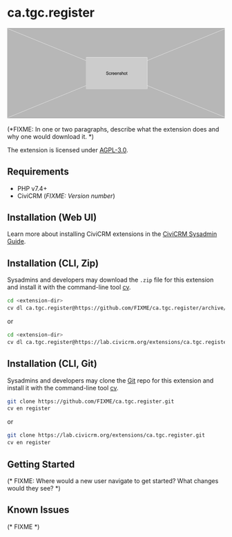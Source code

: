 # ca.tgc.register

![Screenshot](/images/screenshot.png)

(*FIXME: In one or two paragraphs, describe what the extension does and why one would download it. *)

The extension is licensed under [AGPL-3.0](LICENSE.txt).

## Requirements

* PHP v7.4+
* CiviCRM (*FIXME: Version number*)

## Installation (Web UI)

Learn more about installing CiviCRM extensions in the [CiviCRM Sysadmin Guide](https://docs.civicrm.org/sysadmin/en/latest/customize/extensions/).

## Installation (CLI, Zip)

Sysadmins and developers may download the `.zip` file for this extension and
install it with the command-line tool [cv](https://github.com/civicrm/cv).

```bash
cd <extension-dir>
cv dl ca.tgc.register@https://github.com/FIXME/ca.tgc.register/archive/master.zip
```
or
```bash
cd <extension-dir>
cv dl ca.tgc.register@https://lab.civicrm.org/extensions/ca.tgc.register/-/archive/main/ca.tgc.register-main.zip
```

## Installation (CLI, Git)

Sysadmins and developers may clone the [Git](https://en.wikipedia.org/wiki/Git) repo for this extension and
install it with the command-line tool [cv](https://github.com/civicrm/cv).

```bash
git clone https://github.com/FIXME/ca.tgc.register.git
cv en register
```
or
```bash
git clone https://lab.civicrm.org/extensions/ca.tgc.register.git
cv en register
```

## Getting Started

(* FIXME: Where would a new user navigate to get started? What changes would they see? *)

## Known Issues

(* FIXME *)
